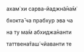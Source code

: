 ахам̇ хи сарва-йаджн̃а̄на̄м̇

бхокта̄ ча прабхур эва ча

на ту ма̄м абхиджа̄нанти

таттвена̄таш́ чйаванти те